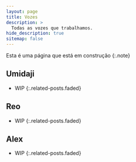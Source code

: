 ```yaml
---
layout: page
title: Vozes
description: >
  Todas as vozes que trabalhamos.
hide_description: true
sitemap: false
---
```


Esta é uma página que está em construção
{:.note}


## Umidaji
* WIP
{:.related-posts.faded}

## Reo
* WIP
{:.related-posts.faded}

## Alex
* WIP
{:.related-posts.faded}
